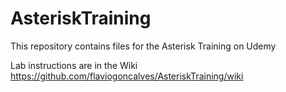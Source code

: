 # AsteriskTraining
This repository contains files for the Asterisk Training on Udemy 

Lab instructions are in the Wiki https://github.com/flaviogoncalves/AsteriskTraining/wiki
